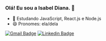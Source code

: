 ### Olá! Eu sou a Isabel Diana. 👋

 - 🌱 Estudando JavaScript, React.js e Node.js
 - 😄 Pronomes: ela/dela
 
  [![Gmail Badge](https://img.shields.io/badge/-Email-000030?style=flatsquare&logo=Gmail&logoColor=red&link=mailto:isabeldiana.lima@gmail.com)](mailto:isabeldiana.lima@gmail.com)
 [![Linkedin Badge](https://img.shields.io/badge/-LinkedIn-000030?style=flat-square&logo=Linkedin&logoColor=white&link=https://https://www.linkedin.com/in/isabel-diana/)](https://www.linkedin.com/in/isabel-diana/)
 <div>
 

